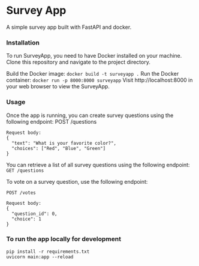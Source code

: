 # Survey App
A simple survey app built with FastAPI and docker.

### Installation 
To run SurveyApp, you need to have Docker installed on your machine. Clone this repository and navigate to the project directory.

Build the Docker image:
`docker build -t surveyapp .`
Run the Docker container:
`docker run -p 8000:8000 surveyapp`
Visit http://localhost:8000 in your web browser to view the SurveyApp.

### Usage
Once the app is running, you can create survey questions using the following endpoint:
    POST /questions
    
    Request body:
    {
      "text": "What is your favorite color?",
      "choices": ["Red", "Blue", "Green"]
    }
    
You can retrieve a list of all survey questions using the following endpoint:
`GET /questions
`

To vote on a survey question, use the following endpoint:

    POST /votes
    
    Request body:
    {
      "question_id": 0,
      "choice": 1
    }
	
### To run the app locally for development
    pip install -r requirements.txt
    uvicorn main:app --reload
    
